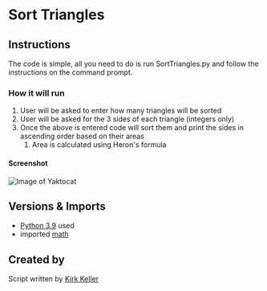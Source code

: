 # Sort Triangles

## Instructions
The code is simple, all you need to do is run SortTriangles.py and follow the instructions on the command prompt.

### How it will run
1. User will be asked to enter how many triangles will be sorted
2. User will be asked for the 3 sides of each triangle (integers only)
3. Once the above is entered code will sort them and print the sides in ascending order based on their areas
    1. Area is calculated using Heron's formula

#### Screenshot

![Image of Yaktocat](https://github.com/Kirkkm/AlgoCode/blob/master/Python/Sort-Triangles/SortTriangleScreenshot.PNG)

## Versions & Imports
- [Python 3.9](https://docs.python.org/3.9/whatsnew/3.9.html) used
- imported [math](https://docs.python.org/3/library/math.html)
  

## Created by
Script written by [Kirk Keller](https://github.com/Kirkkm)
